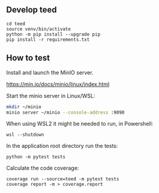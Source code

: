 ## Develop teed

```shell
cd teed
source venv/bin/activate
python -m pip install --upgrade pip
pip install -r requirements.txt
```

## How to test

Install and launch the MinIO server.

https://min.io/docs/minio/linux/index.html

Start the minio server in Linux/WSL:

```bash
mkdir ~/minio
minio server ~/minio --console-address :9090
```

When using WSL2 it might be needed to run, in Powershell:

```
wsl --shutdown
```

In the application root directory run the tests:

```
python -m pytest tests
```

Calculate the code coverage:

```
coverage run --source=teed -m pytest tests
coverage report -m > coverage.report
```
